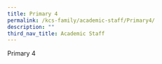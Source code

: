 ```yaml
---
title: Primary 4
permalink: /kcs-family/academic-staff/Primary4/
description: ""
third_nav_title: Academic Staff
---
```



Primary 4